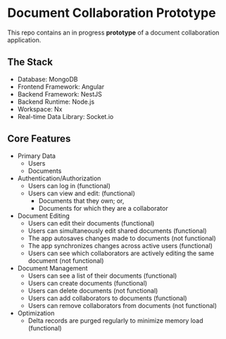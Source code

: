 # Document Collaboration Prototype

This repo contains an in progress **prototype** of a document collaboration application.

## The Stack

* Database: MongoDB
* Frontend Framework: Angular
* Backend Framework: NestJS
* Backend Runtime: Node.js
* Workspace: Nx
* Real-time Data Library: Socket.io

## Core Features

* Primary Data
  * Users
  * Documents
* Authentication/Authorization
  * Users can log in (functional)
  * Users can view and edit: (functional)
    * Documents that they own; or,
    * Documents for which they are a collaborator
* Document Editing
  * Users can edit their documents (functional)
  * Users can simultaneously edit shared documents (functional)
  * The app autosaves changes made to documents (not functional)
  * The app synchronizes changes across active users (functional)
  * Users can see which collaborators are actively editing the same document (not functional)
* Document Management
  * Users can see a list of their documents (functional)
  * Users can create documents (functional)
  * Users can delete documents (not functional)
  * Users can add collaborators to documents (functional)
  * Users can remove collaborators from documents (not functional)
* Optimization
  * Delta records are purged regularly to minimize memory load (functional)

